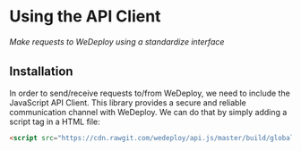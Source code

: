 # Using the API Client

###### Make requests to WeDeploy using a standardize interface

<!-- <article id="installation"> -->

## Installation

In order to send/receive requests to/from WeDeploy, we need to include the JavaScript API Client. This library provides a secure and reliable communication channel with WeDeploy. We can do that by simply adding a script tag in a HTML file:

```html
<script src="https://cdn.rawgit.com/wedeploy/api.js/master/build/globals/api-min.js"></script>
```

<!-- </article> -->
